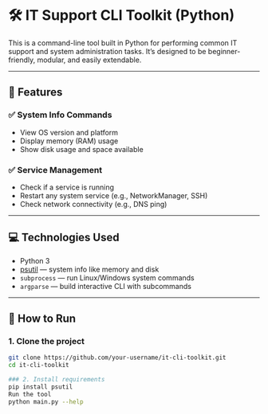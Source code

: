 # 🛠️ IT Support CLI Toolkit (Python)

This is a command-line tool built in Python for performing common IT support and system administration tasks. It’s designed to be beginner-friendly, modular, and easily extendable.

---

## 📌 Features

### ✅ System Info Commands
- View OS version and platform
- Display memory (RAM) usage
- Show disk usage and space available

### ✅ Service Management
- Check if a service is running
- Restart any system service (e.g., NetworkManager, SSH)
- Check network connectivity (e.g., DNS ping)

---

## 💻 Technologies Used

- Python 3
- [psutil](https://pypi.org/project/psutil/) — system info like memory and disk
- `subprocess` — run Linux/Windows system commands
- `argparse` — build interactive CLI with subcommands

---

## 🚀 How to Run

### 1. Clone the project
```bash
git clone https://github.com/your-username/it-cli-toolkit.git
cd it-cli-toolkit

### 2. Install requirements
pip install psutil
Run the tool
python main.py --help

